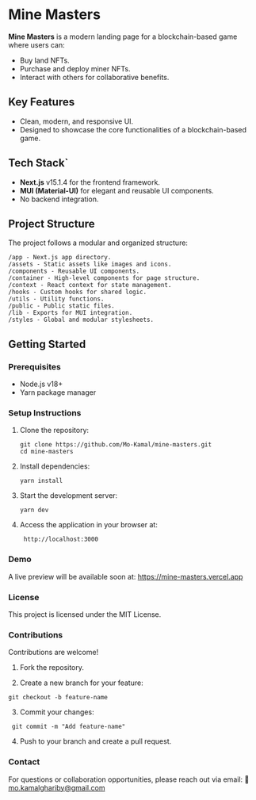 # Mine Masters

**Mine Masters** is a modern landing page for a blockchain-based game where users can:

- Buy land NFTs.
- Purchase and deploy miner NFTs.
- Interact with others for collaborative benefits.

## Key Features

- Clean, modern, and responsive UI.
- Designed to showcase the core functionalities of a blockchain-based game.

## Tech Stack`

- **Next.js** v15.1.4 for the frontend framework.
- **MUI (Material-UI)** for elegant and reusable UI components.
- No backend integration.

## Project Structure

The project follows a modular and organized structure:

```
/app - Next.js app directory.
/assets - Static assets like images and icons.
/components - Reusable UI components.
/container - High-level components for page structure.
/context - React context for state management.
/hooks - Custom hooks for shared logic.
/utils - Utility functions.
/public - Public static files.
/lib - Exports for MUI integration.
/styles - Global and modular stylesheets.
```

## Getting Started

### Prerequisites

- Node.js v18+
- Yarn package manager

### Setup Instructions

1. Clone the repository:
   ```
   git clone https://github.com/Mo-Kamal/mine-masters.git
   cd mine-masters
   ```
2. Install dependencies:
   ```
   yarn install
   ```
3. Start the development server:
   ```
   yarn dev
   ```
4. Access the application in your browser at:
   ```
    http://localhost:3000
   ```

### Demo

A live preview will be available soon at: https://mine-masters.vercel.app

### License

This project is licensed under the MIT License.

### Contributions

Contributions are welcome!

1. Fork the repository.

2. Create a new branch for your feature:

```
git checkout -b feature-name
```

3. Commit your changes:

```
 git commit -m "Add feature-name"
```

4. Push to your branch and create a pull request.

### Contact

For questions or collaboration opportunities, please reach out via email:
📧 mo.kamalghariby@gmail.com
